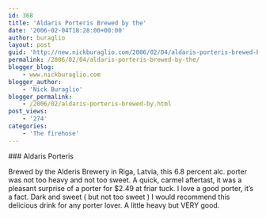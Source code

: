 ```yaml
---
id: 368
title: 'Aldaris Porteris Brewed by the'
date: '2006-02-04T18:28:00+00:00'
author: buraglio
layout: post
guid: 'http://new.nickburaglio.com/2006/02/04/aldaris-porteris-brewed-by-the/'
permalink: /2006/02/04/aldaris-porteris-brewed-by-the/
blogger_blog:
    - www.nickburaglio.com
blogger_author:
    - 'Nick Buraglio'
blogger_permalink:
    - /2006/02/aldaris-porteris-brewed-by.html
post_views:
    - '274'
categories:
    - 'The firehose'
---
```


<div></div>### Aldaris Porteris 

Brewed by the Alderis Brewery in Riga, Latvia, this 6.8 percent alc. porter was not too heavy and not too sweet. A quick, carmel aftertast, it was a pleasant surprise of a porter for $2.49 at friar tuck. I love a good porter, it’s a fact. Dark and sweet ( but not too sweet ) I would recommend this delicious drink for any porter lover. A little heavy but VERY good.

<div></div>